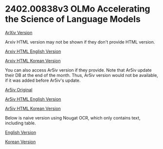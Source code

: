 # 2402.00838v3 OLMo Accelerating the Science of Language Models

[ArXiv Version](https://arxiv.org/abs/2402.00838v3)

Arxiv HTML version may not be shown if they don't provide HTML version.

[Arxiv HTML English Version](https://raw.githack.com/kh-kim/arxiv-translator/master/papers/2402.00838v3/paper.raw.en.html)

[Arxiv HTML Korean Version](https://raw.githack.com/kh-kim/arxiv-translator/master/papers/2402.00838v3/paper.raw.ko.html)

You can also access Ar5iv version if they provide.
Note that Ar5iv update their DB at the end of the month.
Thus, Ar5iv version would not be available, if it was added before Ar5iv's update.

[Ar5iv Original](https://ar5iv.org/abs/2402.00838v3)

[Ar5iv HTML English Version](https://raw.githack.com/kh-kim/arxiv-translator/master/papers/2402.00838v3/paper.ar5iv.en.html)

[Ar5iv HTML Korean Version](https://raw.githack.com/kh-kim/arxiv-translator/master/papers/2402.00838v3/paper.ar5iv.ko.html)

Below is naive version using Nougat OCR, which only contains text, including table.

[English Version](https://raw.githack.com/kh-kim/arxiv-translator/master/papers/2402.00838v3/paper.en.html)

[Korean Version](https://raw.githack.com/kh-kim/arxiv-translator/master/papers/2402.00838v3/paper.ko.html)